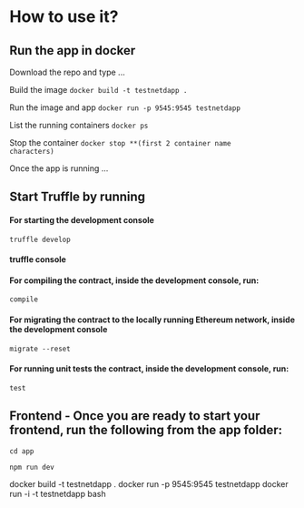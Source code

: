 # How to use it?

## Run the app in docker

Download the repo and type ...

Build the image <code>docker build -t testnetdapp . </code>

Run the image and app <code>docker run -p 9545:9545 testnetdapp </code>

List the running containers <code>docker ps </code>

Stop the container <code>docker stop **(first 2 container name characters) </code>

Once the app is running ...

## Start Truffle by running

#### For starting the development console

<code>truffle develop</code>

#### truffle console
#### For compiling the contract, inside the development console, run:
<code>compile</code>

#### For migrating the contract to the locally running Ethereum network, inside the development console
<code>migrate --reset</code>

#### For running unit tests the contract, inside the development console, run:
<code>test</code>


## Frontend - Once you are ready to start your frontend, run the following from the app folder:

<code>cd app</code>

<code>npm run dev</code>


docker build -t testnetdapp .
docker run -p 9545:9545 testnetdapp
docker run -i -t testnetdapp bash